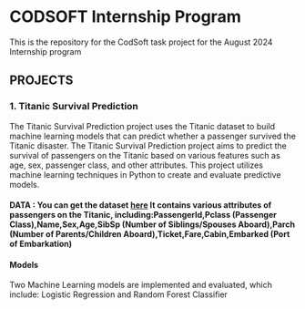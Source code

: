 # CODSOFT Internship Program
This is the repository for the CodSoft task project for the August 2024 Internship program

##  PROJECTS

### 1. Titanic Survival Prediction
The Titanic Survival Prediction project uses the Titanic dataset to build machine learning models that can predict whether a passenger survived the Titanic disaster.
The Titanic Survival Prediction project aims to predict the survival of passengers on the Titanic based on various features such as age, sex, passenger class, and other attributes. This project utilizes machine learning techniques in Python to create and evaluate predictive models.

#### DATA : You can get the dataset [here](https://www.kaggle.com/datasets/yasserh/titanic-dataset) It contains various attributes of passengers on the Titanic, including:PassengerId,Pclass (Passenger Class),Name,Sex,Age,SibSp (Number of Siblings/Spouses Aboard),Parch (Number of Parents/Children Aboard),Ticket,Fare,Cabin,Embarked (Port of Embarkation)

#### Models
Two Machine Learning models are implemented and evaluated, which include:
Logistic Regression and Random Forest Classifier
